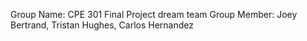 Group Name: CPE 301 Final Project dream team
Group Member: Joey Bertrand, Tristan Hughes, Carlos Hernandez



